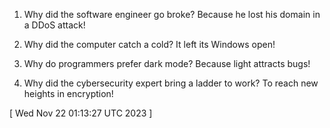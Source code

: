  
1. Why did the software engineer go broke? Because he lost his domain in a DDoS attack!

2. Why did the computer catch a cold? It left its Windows open!

3. Why do programmers prefer dark mode? Because light attracts bugs!

4. Why did the cybersecurity expert bring a ladder to work? To reach new heights in encryption!
 
[ 
Wed Nov 22 01:13:27 UTC 2023
 ]

